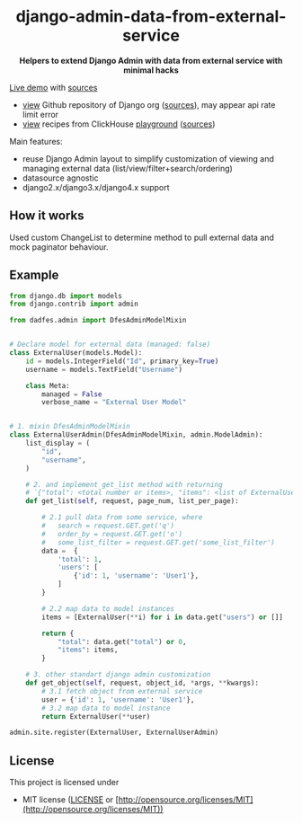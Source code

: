 
<div align="center">
 <p><h1>django-admin-data-from-external-service</h1> </p>
  <p><strong>Helpers to extend Django Admin with data from external service with minimal hacks</strong></p>
  <p></p>
</div>

[Live demo](https://dadfes.etatarkin.ru/) with [sources](https://github.com/estin/django-admin-data-from-external-service/tree/master/demo)
 - [view](https://dadfes.etatarkin.ru/github/repository/) Github repository of Django org ([sources](https://github.com/estin/django-admin-data-from-external-service/tree/master/demo/github/models.py)), may appear api rate limit error
 - [view](https://dadfes.etatarkin.ru/clickhouse/recipe/) recipes from ClickHouse [playground](https://clickhouse.com/docs/en/getting-started/example-datasets/recipes/) ([sources](https://github.com/estin/django-admin-data-from-external-service/tree/master/demo/clickhouse/models.py))

Main features:
 - reuse Django Admin layout to simplify customization of viewing and managing external data (list/view/filter+search/ordering)
 - datasource agnostic
 - django2.x/django3.x/django4.x support

## How it works

Used custom ChangeList to determine method to pull external data and mock paginator behaviour.

## Example

```python
from django.db import models
from django.contrib import admin

from dadfes.admin import DfesAdminModelMixin


# Declare model for external data (managed: false)
class ExternalUser(models.Model):
    id = models.IntegerField("Id", primary_key=True)
    username = models.TextField("Username")

    class Meta:
        managed = False
        verbose_name = "External User Model"


# 1. mixin DfesAdminModelMixin
class ExternalUserAdmin(DfesAdminModelMixin, admin.ModelAdmin):
    list_display = (
        "id",
        "username",
    )

    # 2. and implement get_list method with returning
    # `{"total": <total number or items>, "items": <list of ExternalUser instances>}`
    def get_list(self, request, page_num, list_per_page):

        # 2.1 pull data from some service, where
        #   search = request.GET.get('q')
        #   order_by = request.GET.get('o')
        #   some_list_filter = request.GET.get('some_list_filter')
        data =  {
            'total': 1,
            'users': [
                {'id': 1, 'username': 'User1'},
            ]
        }

        # 2.2 map data to model instances
        items = [ExternalUser(**i) for i in data.get("users") or []]

        return {
            "total": data.get("total") or 0,
            "items": items,
        }

    # 3. other standart django admin customization
    def get_object(self, request, object_id, *args, **kwargs):
        # 3.1 fetch object from external service
        user = {'id': 1, 'username': 'User1'},
        # 3.2 map data to model instance
        return ExternalUser(**user)

admin.site.register(ExternalUser, ExternalUserAdmin)
```

## License

This project is licensed under

* MIT license ([LICENSE](LICENSE) or [http://opensource.org/licenses/MIT](http://opensource.org/licenses/MIT))
